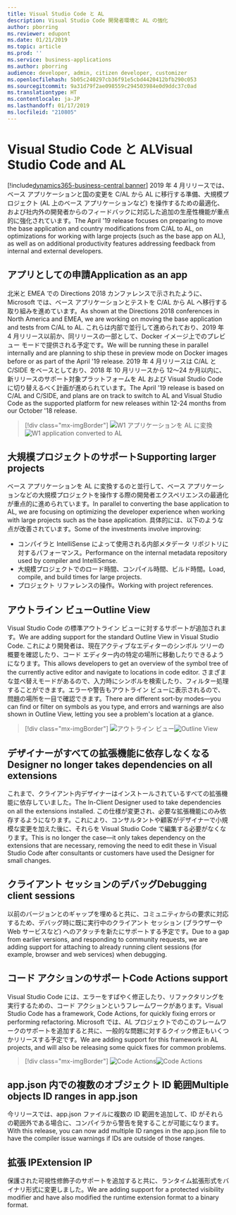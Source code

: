 ```yaml
---
title: Visual Studio Code と AL
description: Visual Studio Code 開発者環境と AL の強化
author: pborring
ms.reviewer: edupont
ms.date: 01/21/2019
ms.topic: article
ms.prod: ''
ms.service: business-applications
ms.author: pborring
audience: developer, admin, citizen developer, customizer
ms.openlocfilehash: 5b05c240297cb36f91e5cbd4420412bfb290c053
ms.sourcegitcommit: 9a31d79f2ae098559c294503984e0d9ddc37c0ad
ms.translationtype: HT
ms.contentlocale: ja-JP
ms.lasthandoff: 01/17/2019
ms.locfileid: "210805"
---
```

# <a name="visual-studio-code-and-al"></a><span data-ttu-id="0c78b-103">Visual Studio Code と AL</span><span class="sxs-lookup"><span data-stu-id="0c78b-103">Visual Studio Code and AL</span></span>
[!include[dynamics365-business-central banner](../includes/dynamics365-business-central.md)]
<span data-ttu-id="0c78b-104">2019 年 4 月リリースでは、ベース アプリケーションと国の変更を C/AL から AL に移行する準備、大規模プロジェクト (AL 上のベース アプリケーションなど) を操作するための最適化、および社内外の開発者からのフィードバックに対応した追加の生産性機能が重点的に強化されています。</span><span class="sxs-lookup"><span data-stu-id="0c78b-104">The April '19 release focuses on preparing to move the base application and country modifications from C/AL to AL, on optimizations for working with large projects (such as the base app on AL), as well as on additional productivity features addressing feedback from internal and external developers.</span></span>

## <a name="application-as-an-app"></a><span data-ttu-id="0c78b-105">アプリとしての申請</span><span class="sxs-lookup"><span data-stu-id="0c78b-105">Application as an app</span></span>
<span data-ttu-id="0c78b-106">北米と EMEA での Directions 2018 カンファレンスで示されたように、Microsoft では、ベース アプリケーションとテストを C/AL から AL へ移行する取り組みを進めています。</span><span class="sxs-lookup"><span data-stu-id="0c78b-106">As shown at the Directions 2018 conferences in North America and EMEA, we are working on moving the base application and tests from C/AL to AL.</span></span> <span data-ttu-id="0c78b-107">これらは内部で並行して進められており、2019 年 4 月リリース以前か、同リリースの一部として、Docker イメージ上でのプレビュー モードで提供される予定です。</span><span class="sxs-lookup"><span data-stu-id="0c78b-107">We will be running these in parallel internally and are planning to ship these in preview mode on Docker images before or as part of the April '19 release.</span></span> <span data-ttu-id="0c78b-108">2019 年 4 月リリースは C/AL と C/SIDE をベースとしており、2018 年 10 月リリースから 12〜24 か月以内に、新リリースのサポート対象プラットフォームを AL および Visual Studio Code に切り替えるべく計画が進められています。</span><span class="sxs-lookup"><span data-stu-id="0c78b-108">The April '19 release is based on C/AL and C/SIDE, and plans are on track to switch to AL and Visual Studio Code as the supported platform for new releases within 12-24 months from our October '18 release.</span></span> 

> [!div class="mx-imgBorder"]
> <span data-ttu-id="0c78b-109">![W1 アプリケーションを AL に変換](media/w1_app.png "W1 アプリケーションを AL に変換")</span><span class="sxs-lookup"><span data-stu-id="0c78b-109">![W1 application converted to AL](media/w1_app.png "W1 application converted to AL")</span></span>

## <a name="supporting-larger-projects"></a><span data-ttu-id="0c78b-110">大規模プロジェクトのサポート</span><span class="sxs-lookup"><span data-stu-id="0c78b-110">Supporting larger projects</span></span>
<span data-ttu-id="0c78b-111">ベース アプリケーションを AL に変換するのと並行して、ベース アプリケーションなどの大規模プロジェクトを操作する際の開発者エクスペリエンスの最適化が重点的に進められています。</span><span class="sxs-lookup"><span data-stu-id="0c78b-111">In parallel to converting the base application to AL, we are focusing on optimizing the developer experience when working with large projects such as the base application.</span></span> <span data-ttu-id="0c78b-112">具体的には、以下のような点が改善されています。</span><span class="sxs-lookup"><span data-stu-id="0c78b-112">Some of the investments involve improving:</span></span> 

- <span data-ttu-id="0c78b-113">コンパイラと IntelliSense によって使用される内部メタデータ リポジトリに対するパフォーマンス。</span><span class="sxs-lookup"><span data-stu-id="0c78b-113">Performance on the internal metadata repository used by compiler and IntelliSense.</span></span>
- <span data-ttu-id="0c78b-114">大規模プロジェクトでのロード時間、コンパイル時間、ビルド時間。</span><span class="sxs-lookup"><span data-stu-id="0c78b-114">Load, compile, and build times for large projects.</span></span>
- <span data-ttu-id="0c78b-115">プロジェクト リファレンスの操作。</span><span class="sxs-lookup"><span data-stu-id="0c78b-115">Working with project references.</span></span>

## <a name="outline-view"></a><span data-ttu-id="0c78b-116">アウトライン ビュー</span><span class="sxs-lookup"><span data-stu-id="0c78b-116">Outline View</span></span>
<span data-ttu-id="0c78b-117">Visual Studio Code の標準アウトライン ビューに対するサポートが追加されます。</span><span class="sxs-lookup"><span data-stu-id="0c78b-117">We are adding support for the standard Outline View in Visual Studio Code.</span></span> <span data-ttu-id="0c78b-118">これにより開発者は、現在アクティブなエディターのシンボル ツリーの概要を確認したり、コード エディター内の特定の場所に移動したりできるようになります。</span><span class="sxs-lookup"><span data-stu-id="0c78b-118">This allows developers to get an overview of the symbol tree of the currently active editor and navigate to locations in code editor.</span></span> <span data-ttu-id="0c78b-119">さまざまな並べ替えモードがあるので、入力時にシンボルを検索したり、フィルター処理することができます。エラーや警告もアウトライン ビューに表示されるので、問題の場所を一目で確認できます。</span><span class="sxs-lookup"><span data-stu-id="0c78b-119">There are different sort-by modes—you can find or filter on symbols as you type, and errors and warnings are also shown in Outline View, letting you see a problem's location at a glance.</span></span>

> [!div class="mx-imgBorder"]
> <span data-ttu-id="0c78b-120">![アウトライン ビュー](media/outline_view_search.png "顧客ページのシンボル ツリーが表示されたアウトライン ビューと、No の検索。")</span><span class="sxs-lookup"><span data-stu-id="0c78b-120">![Outline View](media/outline_view_search.png "Outline View with symbol tree for customer page, and search for No.")</span></span>

## <a name="designer-no-longer-takes-dependencies-on-all-extensions"></a><span data-ttu-id="0c78b-121">デザイナーがすべての拡張機能に依存しなくなる</span><span class="sxs-lookup"><span data-stu-id="0c78b-121">Designer no longer takes dependencies on all extensions</span></span>
<span data-ttu-id="0c78b-122">これまで、クライアント内デザイナーはインストールされているすべての拡張機能に依存していました。</span><span class="sxs-lookup"><span data-stu-id="0c78b-122">The In-Client Designer used to take dependencies on all the extensions installed.</span></span> <span data-ttu-id="0c78b-123">この仕様が変更され、必要な拡張機能にのみ依存するようになります。これにより、コンサルタントや顧客がデザイナーで小規模な変更を加えた後に、それらを Visual Studio Code で編集する必要がなくなります。</span><span class="sxs-lookup"><span data-stu-id="0c78b-123">This is no longer the case—it only takes dependency on the extensions that are necessary, removing the need to edit these in Visual Studio Code after consultants or customers have used the Designer for small changes.</span></span>

## <a name="debugging-client-sessions"></a><span data-ttu-id="0c78b-124">クライアント セッションのデバッグ</span><span class="sxs-lookup"><span data-stu-id="0c78b-124">Debugging client sessions</span></span>
<span data-ttu-id="0c78b-125">以前のバージョンとのギャップを埋めると共に、コミュニティからの要求に対応するため、デバッグ時に既に実行中のクライアント セッション (ブラウザーや Web サービスなど) へのアタッチを新たにサポートする予定です。</span><span class="sxs-lookup"><span data-stu-id="0c78b-125">Due to a gap from earlier versions, and responding to community requests, we are adding support for attaching to already running client sessions (for example, browser and web services) when debugging.</span></span>

## <a name="code-actions-support"></a><span data-ttu-id="0c78b-126">コード アクションのサポート</span><span class="sxs-lookup"><span data-stu-id="0c78b-126">Code Actions support</span></span>
<span data-ttu-id="0c78b-127">Visual Studio Code には、エラーをすばやく修正したり、リファクタリングを実行するための、コード アクションというフレームワークがあります。</span><span class="sxs-lookup"><span data-stu-id="0c78b-127">Visual Studio Code has a framework, Code Actions, for quickly fixing errors or performing refactoring.</span></span> <span data-ttu-id="0c78b-128">Microsoft では、AL プロジェクトでのこのフレームワークのサポートを追加すると共に、一般的な問題に対するクイック修正もいくつかリリースする予定です。</span><span class="sxs-lookup"><span data-stu-id="0c78b-128">We are adding support for this framework in AL projects, and will also be releasing some quick fixes for common problems.</span></span>

> [!div class="mx-imgBorder"]
> <span data-ttu-id="0c78b-129">![Code Actions](media/code_action.png "Code Actions でサポートされるエラーのクイック修正")</span><span class="sxs-lookup"><span data-stu-id="0c78b-129">![Code Actions](media/code_action.png "Code Actions supports quick fixes for errors")</span></span>

## <a name="multiple-objects-id-ranges-in-appjson"></a><span data-ttu-id="0c78b-130">app.json 内での複数のオブジェクト ID 範囲</span><span class="sxs-lookup"><span data-stu-id="0c78b-130">Multiple objects ID ranges in app.json</span></span>
<span data-ttu-id="0c78b-131">今リリースでは、app.json ファイルに複数の ID 範囲を追加して、ID がそれらの範囲外である場合に、コンパイラから警告を発することが可能になります。</span><span class="sxs-lookup"><span data-stu-id="0c78b-131">With this release, you can now add multiple ID ranges in the app.json file to have the compiler issue warnings if IDs are outside of those ranges.</span></span>

## <a name="extension-ip"></a><span data-ttu-id="0c78b-132">拡張 IP</span><span class="sxs-lookup"><span data-stu-id="0c78b-132">Extension IP</span></span>
<span data-ttu-id="0c78b-133">保護された可視性修飾子のサポートを追加すると共に、ランタイム拡張形式をバイナリ形式に変更しました。</span><span class="sxs-lookup"><span data-stu-id="0c78b-133">We are adding support for a protected visibility modifier and have also modified the runtime extension format to a binary format.</span></span>
